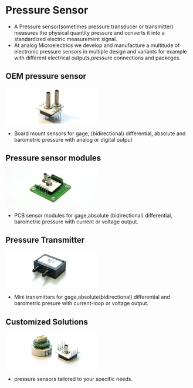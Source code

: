 # Pressure Sensor

- A Pressure sensor(sometimes pressure transducer or transmitter) measures the physical quantity pressure and converts it into a standardized electric measurement signal.
- At analog Microelectrics we develop and manufacture a multitude of electronic pressure sensors in multiple design and variants for example with different electrical outputs,pressure connections and packeges.

## OEM pressure sensor

![SensorKachel](IMG/SensorKachel.jpg)

- Board mount sensors for gage, (bidirectional) differential, absolute and barometric pressure with analog or digital output

## Pressure sensor modules

![ModulKachel](IMG/ModulKachel.jpg)

- PCB sensor modules for gage,absolute (bidirectional) differential, barometric pressure with current or voltage output.

## Pressure Transmitter

![TransmitterKachel](IMG/TransmitterKachel.jpg)

- Mini transmitters for gage,absolute(bidirectional) differential and barometric presure with current-loop or voltage output.

## Customized Solutions

![Customkachel](IMG/Customkachel.jpg)

- pressure sensors tailored to your specific needs.
